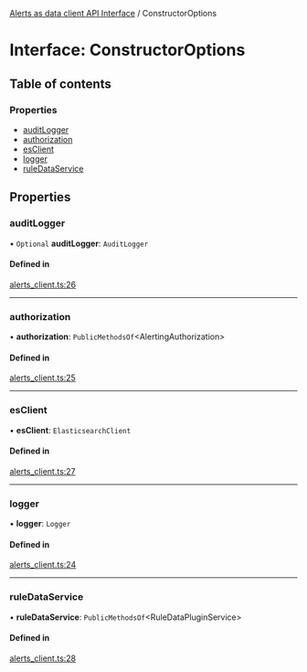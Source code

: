 [Alerts as data client API Interface](../alerts_client_api.md) / ConstructorOptions

# Interface: ConstructorOptions

## Table of contents

### Properties

- [auditLogger](constructoroptions.md#auditlogger)
- [authorization](constructoroptions.md#authorization)
- [esClient](constructoroptions.md#esclient)
- [logger](constructoroptions.md#logger)
- [ruleDataService](constructoroptions.md#ruledataservice)

## Properties

### auditLogger

• `Optional` **auditLogger**: `AuditLogger`

#### Defined in

[alerts_client.ts:26](https://github.com/dhurley14/kibana/blob/7aeac695545/x-pack/plugins/rule_registry/server/alert_data_client/alerts_client.ts#L26)

___

### authorization

• **authorization**: `PublicMethodsOf`<AlertingAuthorization\>

#### Defined in

[alerts_client.ts:25](https://github.com/dhurley14/kibana/blob/7aeac695545/x-pack/plugins/rule_registry/server/alert_data_client/alerts_client.ts#L25)

___

### esClient

• **esClient**: `ElasticsearchClient`

#### Defined in

[alerts_client.ts:27](https://github.com/dhurley14/kibana/blob/7aeac695545/x-pack/plugins/rule_registry/server/alert_data_client/alerts_client.ts#L27)

___

### logger

• **logger**: `Logger`

#### Defined in

[alerts_client.ts:24](https://github.com/dhurley14/kibana/blob/7aeac695545/x-pack/plugins/rule_registry/server/alert_data_client/alerts_client.ts#L24)

___

### ruleDataService

• **ruleDataService**: `PublicMethodsOf`<RuleDataPluginService\>

#### Defined in

[alerts_client.ts:28](https://github.com/dhurley14/kibana/blob/7aeac695545/x-pack/plugins/rule_registry/server/alert_data_client/alerts_client.ts#L28)
